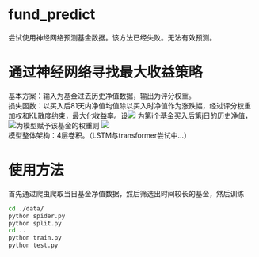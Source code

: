 # fund_predict
尝试使用神经网络预测基金数据。该方法已经失败。无法有效预测。
# 通过神经网络寻找最大收益策略
基本方案：输入为基金过去历史净值数据，输出为评分权重。<br>
损失函数：以买入后81天内净值均值除以买入时净值作为涨跌幅，经过评分权重加权和KL散度约束，最大化收益率。设<img src="http://latex.codecogs.com/gif.latex?T_{i,j}" />
为第i个基金买入后第j日的历史净值，<img src="http://latex.codecogs.com/gif.latex?W_{i}" />为模型赋予该基金的权重则
<img src="http://latex.codecogs.com/gif.latex? Loss=\sum_{i}{w_i\sum_{j=0}^{80}{T_{i,j}/T_{i,0}}}+KL(W,N(0,1))" /><br>
模型整体架构：4层卷积。（LSTM与transformer尝试中...）
# 使用方法
首先通过爬虫爬取当日基金净值数据，然后筛选出时间较长的基金，然后训练
```sh
cd ./data/
python spider.py
python split.py
cd ..
python train.py
python test.py
```
